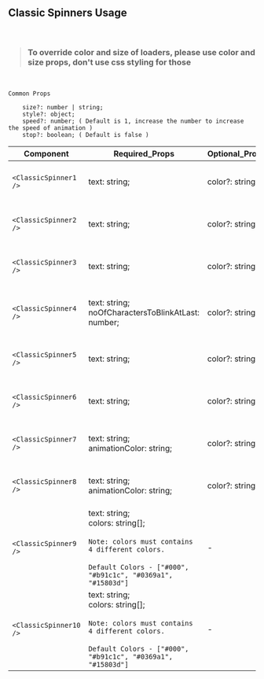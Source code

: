 ## Classic Spinners Usage

<br />

> ### To override **color** and **size** of loaders, please use **color** and **size** props, don't use css styling for those
</br >

```
Common Props

    size?: number | string;
    style?: object;
    speed?: number; ( Default is 1, increase the number to increase the speed of animation )
    stop?: boolean; ( Default is false )

```

|  Component  | Required_Props | Optional_Props | Example |
| ------------- | ------------- | ------------- | ------------- |
| ```<ClassicSpinner1 />```  | text: string; | color?: string;  | ```<ClassicSpinner1 text="Loading 1..." speed={1} color="#000" size="1.5rem" stop={false} />```  |
| ```<ClassicSpinner2 />```  | text: string; | color?: string;  | ```<ClassicSpinner2 text="Loading 2..." speed={1} color="#000" size="1.5rem" stop={false} />```  |
| ```<ClassicSpinner3 />```  | text: string; | color?: string;  | ```<ClassicSpinner3 text="Loading 3..." speed={1} color="#000" size="1.5rem" stop={false} />```  |
| ```<ClassicSpinner4 />```  | text: string;<br />noOfCharactersToBlinkAtLast: number; | color?: string;  | ```<ClassicSpinner4 text="Loading 4..." speed={1} color="#000" size="1.5rem" stop={false} noOfCharactersToBlinkAtLast={3} />```  |
| ```<ClassicSpinner5 />```  | text: string; | color?: string;  | ```<ClassicSpinner5 text="Loading 5..." speed={1} color="#000" size="1.5rem" stop={false} />```  |
| ```<ClassicSpinner6 />```  | text: string; | color?: string;  | ```<ClassicSpinner6 text="Loading 6..." speed={1} color="#000" size="1.5rem" stop={false} />```  |
| ```<ClassicSpinner7 />```  | text: string;<br />animationColor: string; | color?: string;  | ```<ClassicSpinner7 text="Loading 7..." speed={1} color="#000" size="1.5rem" stop={false} animationColor="#be123c" />```  |
| ```<ClassicSpinner8 />```  | text: string;<br />animationColor: string; | color?: string;  | ```<ClassicSpinner8 text="Loading 8..." speed={1} color="#000" size="1.5rem" stop={false} animationColor="#be123c" />```  |
| ```<ClassicSpinner9 />```  | text: string;<br />colors: string[];<br /><br />`Note: colors must contains 4 different colors.`<br /><br />`Default Colors - ["#000", "#b91c1c", "#0369a1", "#15803d"]` | -  | ```<ClassicSpinner9 text="Loading 9..." speed={1} size="1.5rem" stop={false} colors={["#000", "#b91c1c", "#0369a1", "#15803d"]} />```  |
| ```<ClassicSpinner10 />```  | text: string;<br />colors: string[];<br /><br />`Note: colors must contains 4 different colors.`<br /><br />`Default Colors - ["#000", "#b91c1c", "#0369a1", "#15803d"]` | -  | ```<ClassicSpinner10 text="Loading 10..." speed={1} size="1.5rem" stop={false} colors={["#000", "#b91c1c", "#0369a1", "#15803d"]} />```  |

